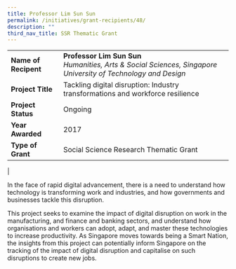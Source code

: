 ```yaml
---
title: Professor Lim Sun Sun
permalink: /initiatives/grant-recipients/48/
description: ""
third_nav_title: SSR Thematic Grant
---
```


|  |  |
|---|---|
| **Name of Recipent** | **Professor Lim Sun Sun**<br>_Humanities, Arts & Social Sciences, Singapore University of Technology and Design_ |
| **Project Title** | Tackling digital disruption: Industry transformations and workforce resilience|
| **Project Status** | Ongoing |
| **Year Awarded** | 2017 |
| **Type of Grant** | Social Science Research Thematic Grant |
|

In the face of rapid digital advancement, there is a need to understand how technology is transforming work and industries, and how governments and businesses tackle this disruption.

This project seeks to examine the impact of digital disruption on work in the manufacturing, and finance and banking sectors, and understand how organisations and workers can adopt, adapt, and master these technologies to increase productivity. As Singapore moves towards being a Smart Nation, the insights from this project can potentially inform Singapore on the tracking of the impact of digital disruption and capitalise on such disruptions to create new jobs.